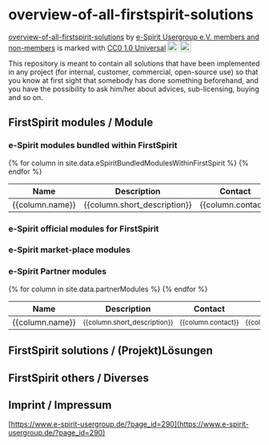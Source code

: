 # overview-of-all-firstspirit-solutions

<p xmlns:cc="http://creativecommons.org/ns#" xmlns:dct="http://purl.org/dc/terms/"><a property="dct:title" rel="cc:attributionURL" href="https://github.com/e-Spirit-Usergroup/overview-of-all-firstspirit-solutions">overview-of-all-firstspirit-solutions</a> by <a rel="cc:attributionURL dct:creator" property="cc:attributionName" href="https://github.com/e-Spirit-Usergroup">e-Spirit Usergroup e.V. members and non-members</a> is marked with <a href="http://creativecommons.org/publicdomain/zero/1.0?ref=chooser-v1" target="_blank" rel="license noopener noreferrer" style="display:inline-block;"> CC0 1.0 Universal<img style="height:22px!important;margin-left:3px;vertical-align:text-bottom;" src="https://mirrors.creativecommons.org/presskit/icons/cc.svg?ref=chooser-v1"><img style="height:22px!important;margin-left:3px;vertical-align:text-bottom;" src="https://mirrors.creativecommons.org/presskit/icons/zero.svg?ref=chooser-v1"></a></p>

This repository is meant to contain all solutions that have been implemented in any project (for internal, customer, commercial, open-source use) so that you know at first sight that somebody has done something beforehand, and you have the possibility to ask him/her about advices, sub-licensing, buying and so on.

## FirstSpirit modules / Module

### e-Spirit modules bundled within FirstSpirit

<div class="datatable-begin"></div>
<table>
<colgroup>
<col width="1*" />
<col width="5*" />
<col width="1*" />
<col width="1*" />
<col width="2*" />
</colgroup>
<thead>
<tr class="header">
<th>Name</th>
<th>Description</th>
<th>Contact</th>
<th>Type</th>
<th>Link(s)</th>
</tr>
</thead>
<tbody>
{% for column in site.data.eSpiritBundledModulesWithinFirstSpirit %}
  <tr>
     <td markdown="span">{{column.name}}</td>
     <td markdown="span">{{column.short_description}}</td>
     <td markdown="span">{{column.contact}}</td>
     <td markdown="span">{{column.type}}</td>
     <td markdown="span">{{column.links}}</td>
  </tr>
{% endfor %}
</tbody>
</table>
<div class="datatable-end"></div>

### e-Spirit official modules for FirstSpirit

### e-Spirit market-place modules

### e-Spirit Partner modules

<table>
<thead>
<tr class="header">
    <th style="width: 10%;">Name</th>
    <th style="width: 60%;">Description</th>
    <th style="width: 10%;">Contact</th>
    <th style="width: 10%;">Type</th>
    <th style="width: 10%;">Link(s)</th>
</tr>
</thead>
<tbody>
{% for column in site.data.partnerModules %}
  <tr>
     <td markdown="span">{{column.name}}</td>
     <td style="font-size: smaller;" markdown="span">{{column.short_description}}</td>
     <td style="font-size: smaller;" markdown="span">{{column.contact}}</td>
     <td style="font-size: smaller;" markdown="span">{{column.type}}</td>
     <td style="font-size: smaller;" markdown="span">{{column.links}}</td>
  </tr>
{% endfor %}
</tbody>
</table>

## FirstSpirit solutions / (Projekt)Lösungen

## FirstSpirit others / Diverses

## Imprint / Impressum

[https://www.e-spirit-usergroup.de/?page_id=290](https://www.e-spirit-usergroup.de/?page_id=290)
